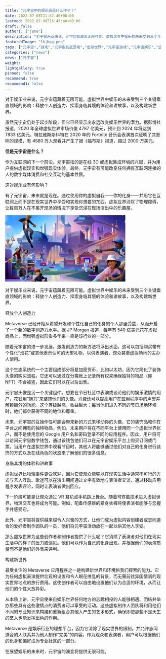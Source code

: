 ```yaml
---
title: "元宇宙中的娱乐会是什么样子？"
date: 2022-07-08T21:57:40+08:00
lastmod: 2022-07-08T16:45:40+08:00
draft: false
authors: ["june"]
description: "对于娱乐业来说，元宇宙蕴藏着无限可能。虚拟世界中娱乐的未来受到三个关键垂直领域的影响：释放个人创造力、探索身临其境的体验和讲故事，以及构建新世界"
featuredImage: "lkjhgg.png"
tags: ["元宇宙","游戏","元宇宙到底是啥","虚拟世界","元宇宙游戏","元宇宙娱乐","虚拟世界"]
categories: ["news"]
news: ["元宇宙"]
weight: 
lightgallery: true
pinned: false
recommend: true
recommend1: false
---
```



对于娱乐业来说，元宇宙蕴藏着无限可能。虚拟世界中娱乐的未来受到三个关键垂直领域的影响：释放个人创造力、探索身临其境的体验和讲故事，以及构建新世界。

虽然元宇宙仍处于起步阶段，但它已经显示出永远改变娱乐世界的潜力。据彭博社报道，2020 年全球虚拟世界市场价值 4787 亿美元，预计到 2024 年将达到 7833 亿美元。特拉维斯斯科特在 2020 年的 Fortnite 音乐会表演首次证明了其影响的规模，有 4580 万人观看并产生了据《福布斯》报道，超过 2000 万美元。

**但是元宇宙是什么？**

作为互联网的下一个前沿，元宇宙指的是在线 3D 或虚拟集成环境的兴起，并为用户提供虚拟现实和增强现实体验。最终，元宇宙有可能改变任何拥有互联网连接的人的数字媒体消费和社交互动的基本性质。

这对娱乐业有何影响？

有了元宇宙，未来就是现在。通过使用你的虚拟自我——你的化身——并用它在互联网上而不是在现实世界中享受和实现你想要的东西，虚拟世界消除了物理障碍，让数百万人在不离开现场的情况下享受沉浸在现场演出中的乐趣屋。



![图片](lkjhgg.png)



对于娱乐业来说，元宇宙蕴藏着无限可能。虚拟世界中娱乐的未来受到三个关键垂直领域的影响：释放个人创造力、探索身临其境的体验和讲故事，以及构建新世界。

释放个人创造力

Metaverse 已经开始从希望开发和个性化自己的化身的个人那里受益，从而开启了一个新的数字创造力水平。据 JP Morgan 报道，每年有 540 亿美元花在虚拟商品上，而增强虚拟形象多年来一直是该行业的一部分。

随着元宇宙的进一步发展，激发创造力的新方法将浮出水面。这可以包括购买带有个性化“烟花”或其他表示认可的大型礼物，以供表演者、观众甚至虚拟场地的主办人使用。

这个生态系统的一个主要组成部分将是加密货币，比如以太坊，因为它简化了装饰头像的购买流程。它还可以通过在分类账上记录所有权来确保独特的物品（即 NFT）不会被盗，因此它们可以在以后出售。

元宇宙头像是另一个关键组件。想要在节日社区中表演或谈论他们的娱乐激情的用户，花钱用“魅力”来装饰他们的头像。消费还可以提高用户在应用程序中的声誉并解锁额外的功能。这个等级越高，收益越大；每当他们进入不同的节日场地环境时，他们都会获得不同的地位和尊重。

未来，元宇宙的互操作性可能会带来新的方式来移动你的头像、它的装饰品和你在平台之间拥有的独特物品。例如，未来用户将在不同平台上使用同一个虚拟世界帐户，而不是使用您的 Google 用户名和密码登录不同的应用程序。因此，用户将可以访问元宇宙数字钱包，通过该钱包他们可以在元宇宙娱乐平台上购买订阅或门票。当用户在虚拟世界中观看节目时，其他人将能够通过他们对自己的化身进行装饰的方式以及在线角色的状态来了解他们的很多信息。

身临其境的体验和讲故事

虚拟世界比物理事件更受欢迎，因为它使观众能够以在现实生活中通常不可行的方式与艺人互动。歌迷可以在演出期间通过文字有效地与表演者交谈，通过移动应用程序发表评论，同时让表演者做出回应。

下一阶段可能是让观众通过 VR 耳机或手机跳上舞台。随着可穿戴技术进入虚拟世界，物理交互也将成为可能。例如，配备传感器的紧身衣裤将使表演者能够与您握手并感受它。

此外，元宇宙将提供越来越令人兴奋的方式，让他们成为虚拟内容创建者或志同道合的爱好者制作团队的一员，他们将元宇宙活动放在一起以供其他人享受。

那么虚拟世界为这些创作者和制作者提供了什么呢？它消除了表演者对他们在现实生活中的样子的压力或偏见。他们可以作为自己的化身出现，并根据他们的表演质量而不是他们的外表来评判。

构建新世界

最受关注的 Metaverse 应用程序之一是构建新世界和环境供我们探索的能力。它为任何虚拟表演提供壮观的设置和令人眼花缭乱的背景，而无需前往异国情调的现实世界地点的旅行费用。这使创作者可以自由地设置他们认为合适的环境，从而让他们的个性大放异彩。

从本质上讲，元宇宙使来自娱乐世界任何地方的志趣相投的人能够相遇、团结并举办那些具有这些激情点的消费者可以享受的活动。这些虚拟制作人团队将利用他们不同的专业知识来构建和重新组合其他人产生的艺术形式，确保即使那些不是天生的艺人也能发挥出色的作用。

Metaverse 是娱乐行业的理想平台，因为它消除了现实世界的限制，并允许志同道合的人联系并为他人制作“完美”的内容。作为观众和表演者，用户可以根据他们的化身和偏好成为专业社区的一部分。

在展望娱乐的未来时，元宇宙的演变将提供无限可能。
